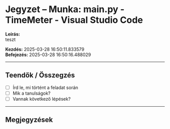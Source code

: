 # Jegyzet – Munka: main.py - TimeMeter - Visual Studio Code

**Leírás:**  
teszt

**Kezdés:** 2025-03-28 16:50:11.833579  
**Befejezés:** 2025-03-28 16:50:16.488029

---

## Teendők / Összegzés

- [ ] Írd le, mi történt a feladat során
- [ ] Mik a tanulságok?
- [ ] Vannak következő lépések?

---

## Megjegyzések

<!-- Ide jöhet bármilyen további jegyzet -->
